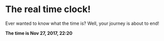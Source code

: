 # The real time clock!

Ever wanted to know what the time is? Well, your journey is about to end!

**The time is Nov 27, 2017, 22:20**